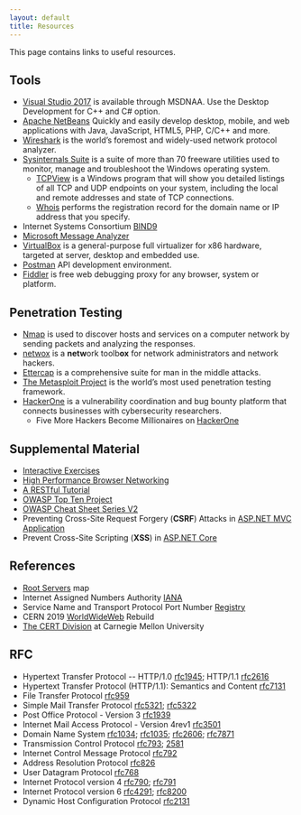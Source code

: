 ```yaml
---
layout: default
title: Resources
---
```


This page contains links to useful resources.
 
 Tools
------------------------------------

-  [Visual Studio 2017](https://e5.onthehub.com/WebStore/ProductsByMajorVersionList.aspx?cmi_cs=1&cmi_mnuMain=bdba23cf-e05e-e011-971f-0030487d8897&ws=c1ca0b0c-0f62-e511-9410-b8ca3a5db7a1&vsro=8) is available through MSDNAA. Use the Desktop Development for C++ and C# option.
-  [Apache NetBeans](ttps://netbeans.org/) Quickly and easily develop desktop, mobile, and web applications
with Java, JavaScript, HTML5, PHP, C/C++ and more.
-  [Wireshark](https://www.wireshark.org/) is the world’s foremost and widely-used network protocol analyzer. 
-  [Sysinternals Suite](https://docs.microsoft.com/en-us/sysinternals/) is a suite of more than 70 freeware utilities used to monitor, manage and troubleshoot the Windows operating system.
    -  [TCPView](https://docs.microsoft.com/en-us/sysinternals/downloads/tcpview) is a Windows program that will show you detailed listings of all TCP and UDP endpoints on your system, including the local and remote addresses and state of TCP connections.
    -  [Whois](https://docs.microsoft.com/en-us/sysinternals/downloads/whois) performs the registration record for the domain name or IP address that you specify.
- Internet Systems Consortium [BIND9](https://www.isc.org/bind/)
- [Microsoft Message Analyzer](https://www.microsoft.com/en-us/download/details.aspx?id=44226)
-  [VirtualBox](https://www.virtualbox.org/wiki/Downloads) is a general-purpose full virtualizer for x86 hardware, targeted at server, desktop and embedded use.
-  [Postman](https://www.getpostman.com/) API development environment.
-  [Fiddler](https://www.telerik.com/fiddler) is free web debugging proxy for any browser, system or platform.

Penetration Testing
------------------------------------

-  [Nmap](https://nmap.org/) is used to discover hosts and services on a computer network by sending packets and analyzing the responses.
-  [netwox](http://www.cis.syr.edu/~wedu/Teaching/cis758/netw522/netwox-doc_html/) is a **netw**ork toolb**ox** for network administrators and network hackers.
-  [Ettercap](http://www.ettercap-project.org/ettercap/) is a comprehensive suite for man in the middle attacks.
-  [The Metasploit Project](https://www.metasploit.com/) is the world’s most used penetration testing framework.
-  [HackerOne](https://www.hackerone.com/) is a vulnerability coordination and bug bounty platform that connects businesses with cybersecurity researchers.
    - Five More Hackers Become Millionaires on [HackerOne](https://www.bleepingcomputer.com/news/security/five-more-hackers-become-millionaires-on-hackerone/)

Supplemental Material
------------------------------------

-  [Interactive Exercises](http://gaia.cs.umass.edu/kurose_ross/interactive/)
-  [High Performance Browser Networking](https://hpbn.co/)
-  [A RESTful Tutorial](https://www.restapitutorial.com/)
-  [OWASP Top Ten Project](https://www.owasp.org/index.php/Category:OWASP_Top_Ten_Project)
-  [OWASP Cheat Sheet Series V2](https://cheatsheetseries.owasp.org/)
- Preventing Cross-Site Request Forgery (**CSRF**) Attacks in [ASP.NET MVC Application](https://docs.microsoft.com/en-us/aspnet/web-api/overview/security/preventing-cross-site-request-forgery-csrf-attacks)
- Prevent Cross-Site Scripting (**XSS**) in [ASP.NET Core](https://docs.microsoft.com/en-us/aspnet/core/security/cross-site-scripting?view=aspnetcore-2.2)

References
-----------------------------------

- [Root Servers](https://root-servers.org/) map 
- Internet Assigned Numbers Authority [IANA](https://www.iana.org/)
- Service Name and Transport Protocol Port Number [Registry](https://www.iana.org/assignments/service-names-port-numbers/service-names-port-numbers.xhtml)
- CERN 2019 [WorldWideWeb](https://worldwideweb.cern.ch/browser/) Rebuild
- [The CERT Division](https://www.sei.cmu.edu/about/divisions/cert/index.cfm) at Carnegie Mellon University

RFC 
-----------------------------------

- Hypertext Transfer Protocol -- HTTP/1.0 [rfc1945](https://tools.ietf.org/html/rfc1945); HTTP/1.1 [rfc2616](https://tools.ietf.org/html/rfc2616)
- Hypertext Transfer Protocol (HTTP/1.1): Semantics and Content [rfc7131](https://tools.ietf.org/html/rfc7231)
- File Transfer Protocol [rfc959](https://tools.ietf.org/html/rfc959)
- Simple Mail Transfer Protocol [rfc5321](https://tools.ietf.org/html/rfc5321); [rfc5322](https://tools.ietf.org/html/rfc5322)
- Post Office Protocol - Version 3 [rfc1939](https://tools.ietf.org/html/rfc1939)
- Internet Mail Access Protocol - Version 4rev1 [rfc3501](https://tools.ietf.org/html/rfc3501)
- Domain Name System 	[rfc1034](https://tools.ietf.org/html/rfc1034); [rfc1035](https://tools.ietf.org/html/rfc1035); [rfc2606](https://tools.ietf.org/html/rfc2606); [rfc7871](https://tools.ietf.org/html/rfc7871)
- Transmission Control Protocol [rfc793](https://tools.ietf.org/html/rfc793); [2581](https://tools.ietf.org/html/rfc2581)
- Internet Control Message Protocol [rfc792](https://tools.ietf.org/html/rfc792)
- Address Resolution Protocol [rfc826](https://tools.ietf.org/html/rfc826)
- User Datagram Protocol [rfc768](https://tools.ietf.org/html/rfc768)
- Internet Protocol version 4 [rfc790](https://tools.ietf.org/html/rfc790); [rfc791](https://tools.ietf.org/html/rfc791)
- Internet Protocol version 6 [rfc4291](https://tools.ietf.org/html/rfc4291); [rfc8200](https://tools.ietf.org/html/rfc8200)
- Dynamic Host Configuration Protocol [rfc2131](https://tools.ietf.org/html/rfc2131)
